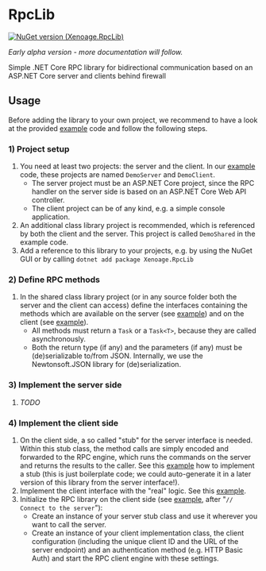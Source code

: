 # RpcLib

[![NuGet version (Xenoage.RpcLib)](https://img.shields.io/nuget/v/Xenoage.RpcLib.svg?style=flat-square)](https://www.nuget.org/packages/Xenoage.RpcLib/)

_Early alpha version - more documentation will follow._

Simple .NET Core RPC library for bidirectional communication based on an ASP.NET Core server and clients behind firewall

## Usage

Before adding the library to your own project, we recommend to have a look at the provided [example](https://github.com/Xenoage/RpcLib) code and follow the following steps.

### 1) Project setup

1. You need at least two projects: the server and the client. In our [example](https://github.com/Xenoage/RpcLib) code, these projects are named `DemoServer` and `DemoClient`.
   * The server project must be an ASP.NET Core project, since the RPC handler on the server side is based on an ASP.NET Core Web API controller.
   * The client project can be of any kind, e.g. a simple console application.
2. An additional class library project is recommended, which is referenced by both the client and the server. This project is called `DemoShared` in the example code.
3. Add a reference to this library to your projects, e.g. by using the NuGet GUI or by calling `dotnet add package Xenoage.RpcLib`

### 2) Define RPC methods

1. In the shared class library project (or in any source folder both the server and the client can access) define the interfaces containing the methods which are available on the server (see [example](https://github.com/Xenoage/RpcLib/blob/master/DemoShared/Rpc/IDemoRpcServer.cs)) and on the client (see [example](https://github.com/Xenoage/RpcLib/blob/master/DemoShared/Rpc/IDemoRpcClient.cs)).
   * All methods must return a `Task` or a `Task<T>`, because they are called asynchronously.
   * Both the return type (if any) and the parameters (if any) must be (de)serializable to/from JSON. Internally, we use the Newtonsoft.JSON library for (de)serialization. 
   
### 3) Implement the server side

1. _TODO_


### 4) Implement the client side

1. On the client side, a so called "stub" for the server interface is needed. Within this stub class, the method
   calls are simply encoded and forwarded to the RPC engine, which runs the commands on the server and returns
   the results to the caller. See this
   [example](https://github.com/Xenoage/RpcLib/blob/master/DemoClient/Rpc/DemoRpcServerStub.cs)
   how to implement a stub (this is just boilerplate code; we could auto-generate
   it in a later version of this library from the server interface!).
2. Implement the client interface with the "real" logic. See this
   [example](https://github.com/Xenoage/RpcLib/blob/master/DemoClient/Rpc/DemoRpcClient.cs).
3. Initialize the RPC library on the client side (see [example](https://github.com/Xenoage/RpcLib/blob/master/DemoClient/Program.cs), after "`// Connect to the server`"):
   * Create an instance of your server stub class and use it wherever you want to call the server.
   * Create an instance of your client implementation class, the client configuration (including the unique client ID and the URL of the server endpoint) and an authentication method (e.g. HTTP Basic Auth) and start the RPC client engine with these settings.
